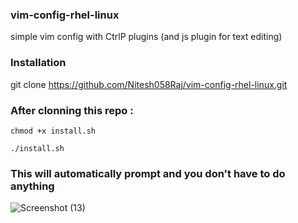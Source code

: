 ### vim-config-rhel-linux
simple vim config with CtrlP plugins (and js plugin for text editing)

### Installation 

git clone https://github.com/Nitesh058Raj/vim-config-rhel-linux.git

### After clonning this repo :

`chmod +x install.sh`

`./install.sh`

### This will automatically prompt and you don't have to do anything

![Screenshot (13)](https://user-images.githubusercontent.com/65148119/215265577-17266bf0-fe0d-4c34-a133-39593de5fe41.png)

